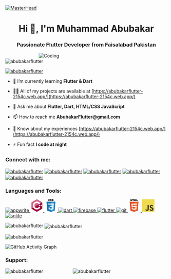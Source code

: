 [![MasterHead](https://i.ibb.co/5KHb4jW/abubakar-flutter-app-developer-faisalabad.jpg)](https://linkedin.com/in/abubakarflutter)
<h1 align="center">Hi 👋, I'm Muhammad Abubakar</h1>
<h3 align="center">Passionate Flutter Developer from Faisalabad Pakistan</h3>
<img align="right" alt="Coding" width="400" src="https://camo.githubusercontent.com/5ddf73ad3a205111cf8c686f687fc216c2946a75005718c8da5b837ad9de78c9/68747470733a2f2f7468756d62732e6766796361742e636f6d2f4576696c4e657874446576696c666973682d736d616c6c2e676966">
<p align="left"> <img src="https://komarev.com/ghpvc/?username=abubakarflutter&label=Profile%20views&color=0e75b6&style=flat" alt="abubakarflutter" /> </p>

<p align="left"> <a href="https://twitter.com/abubakarflutter" target="blank"><img src="https://img.shields.io/twitter/follow/abubakarflutter?logo=twitter&style=for-the-badge" alt="abubakarflutter" /></a> </p>

- 🌱 I’m currently learning **Flutter & Dart**

- 👨‍💻 All of my projects are available at [https://abubakarflutter-2154c.web.app/](https://abubakarflutter-2154c.web.app/)

- 💬 Ask me about **Flutter, Dart, HTML/CSS JavaScript**

- 📫 How to reach me **AbubakarFlutter@gmail.com**

- 📄 Know about my experiences [https://abubakarflutter-2154c.web.app/](https://abubakarflutter-2154c.web.app/)

- ⚡ Fun fact **I code at night**

<h3 align="left">Connect with me:</h3>
<p align="left">
<a href="https://twitter.com/abubakarflutter" target="blank"><img align="center" src="https://raw.githubusercontent.com/rahuldkjain/github-profile-readme-generator/master/src/images/icons/Social/twitter.svg" alt="abubakarflutter" height="30" width="40" /></a>
<a href="https://linkedin.com/in/abubakarflutter" target="blank"><img align="center" src="https://raw.githubusercontent.com/rahuldkjain/github-profile-readme-generator/master/src/images/icons/Social/linked-in-alt.svg" alt="abubakarflutter" height="30" width="40" /></a>
<a href="https://fb.com/abubakarflutter" target="blank"><img align="center" src="https://raw.githubusercontent.com/rahuldkjain/github-profile-readme-generator/master/src/images/icons/Social/facebook.svg" alt="abubakarflutter" height="30" width="40" /></a>
<a href="https://instagram.com/abubakarflutter" target="blank"><img align="center" src="https://raw.githubusercontent.com/rahuldkjain/github-profile-readme-generator/master/src/images/icons/Social/instagram.svg" alt="abubakarflutter" height="30" width="40" /></a>
<a href="https://dribbble.com/abubakarflutter" target="blank"><img align="center" src="https://raw.githubusercontent.com/rahuldkjain/github-profile-readme-generator/master/src/images/icons/Social/dribbble.svg" alt="abubakarflutter" height="30" width="40" /></a>
</p>

<h3 align="left">Languages and Tools:</h3>
<p align="left"> <a href="https://appwrite.io" target="_blank" rel="noreferrer"> <img src="https://www.vectorlogo.zone/logos/appwriteio/appwriteio-icon.svg" alt="appwrite" width="40" height="40"/> </a> <a href="https://www.w3schools.com/cpp/" target="_blank" rel="noreferrer"> <img src="https://raw.githubusercontent.com/devicons/devicon/master/icons/cplusplus/cplusplus-original.svg" alt="cplusplus" width="40" height="40"/> </a> <a href="https://www.w3schools.com/css/" target="_blank" rel="noreferrer"> <img src="https://raw.githubusercontent.com/devicons/devicon/master/icons/css3/css3-original-wordmark.svg" alt="css3" width="40" height="40"/> </a> <a href="https://dart.dev" target="_blank" rel="noreferrer"> <img src="https://www.vectorlogo.zone/logos/dartlang/dartlang-icon.svg" alt="dart" width="40" height="40"/> </a> <a href="https://firebase.google.com/" target="_blank" rel="noreferrer"> <img src="https://www.vectorlogo.zone/logos/firebase/firebase-icon.svg" alt="firebase" width="40" height="40"/> </a> <a href="https://flutter.dev" target="_blank" rel="noreferrer"> <img src="https://www.vectorlogo.zone/logos/flutterio/flutterio-icon.svg" alt="flutter" width="40" height="40"/> </a> <a href="https://git-scm.com/" target="_blank" rel="noreferrer"> <img src="https://www.vectorlogo.zone/logos/git-scm/git-scm-icon.svg" alt="git" width="40" height="40"/> </a> <a href="https://www.w3.org/html/" target="_blank" rel="noreferrer"> <img src="https://raw.githubusercontent.com/devicons/devicon/master/icons/html5/html5-original-wordmark.svg" alt="html5" width="40" height="40"/> </a> <a href="https://developer.mozilla.org/en-US/docs/Web/JavaScript" target="_blank" rel="noreferrer"> <img src="https://raw.githubusercontent.com/devicons/devicon/master/icons/javascript/javascript-original.svg" alt="javascript" width="40" height="40"/> </a> <a href="https://www.sqlite.org/" target="_blank" rel="noreferrer"> <img src="https://www.vectorlogo.zone/logos/sqlite/sqlite-icon.svg" alt="sqlite" width="40" height="40"/> </a> </p>

<p><img align="left" src="https://github-readme-stats.vercel.app/api/top-langs?username=abubakarflutter&show_icons=true&locale=en&layout=compact" alt="abubakarflutter" /></p>

<p>&nbsp;<img align="center" src="https://github-readme-stats.vercel.app/api?username=abubakarflutter&show_icons=true&locale=en" alt="abubakarflutter" /></p>

<p><img align="center" src="https://github-readme-streak-stats.herokuapp.com/?user=abubakarflutter&" alt="abubakarflutter" /></p>

![GitHub Activity Graph](https://activity-graph.herokuapp.com/graph?username=abubakarflutter)  

<h3 align="left">Support:</h3>
<p><a href="https://www.buymeacoffee.com/abubakarflutter"> <img align="left" src="https://cdn.buymeacoffee.com/buttons/v2/default-yellow.png" height="50" width="210" alt="abubakarflutter" /></a><a href="https://ko-fi.com/abubakarflutter"> <img align="left" src="https://cdn.ko-fi.com/cdn/kofi3.png?v=3" height="50" width="210" alt="abubakarflutter" /></a></p><br><br>
